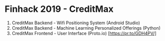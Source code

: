 # Finhack 2019 - CreditMax

1. CreditMax Backend - Wifi Positioning System (Android Studio)
2. CreditMax Backend - Machine Learning Personalized Offerings (Python)
3. CreditMax Frontend - User Interface (Proto.io) [https://pr.to/GDH4PV/]
